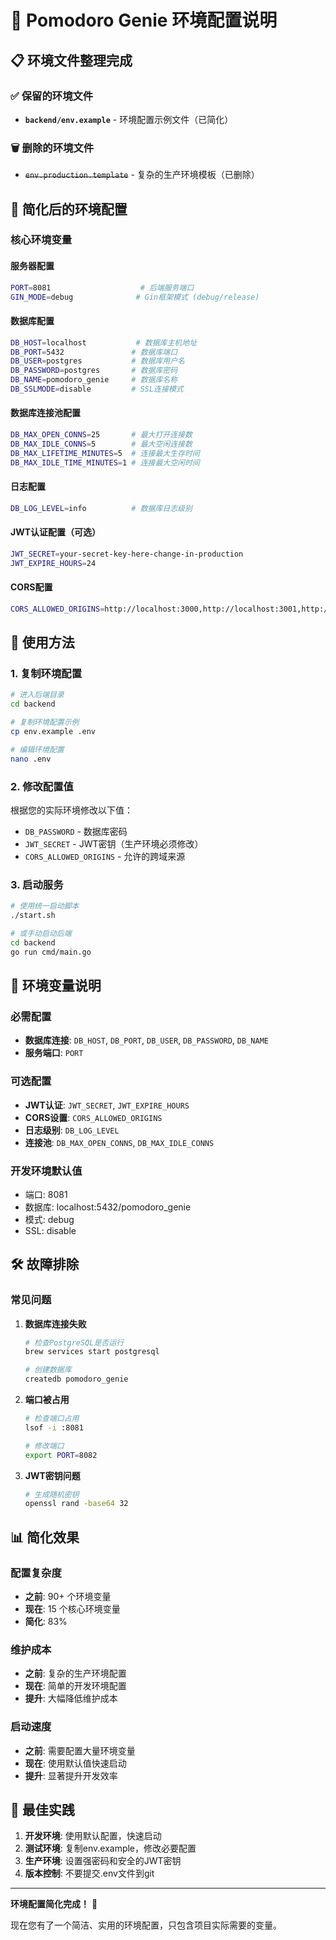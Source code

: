 # 🔧 Pomodoro Genie 环境配置说明

## 📋 环境文件整理完成

### ✅ 保留的环境文件

- **`backend/env.example`** - 环境配置示例文件（已简化）

### 🗑️ 删除的环境文件

- ~~`env.production.template`~~ - 复杂的生产环境模板（已删除）

## 🎯 简化后的环境配置

### 核心环境变量

#### 服务器配置
```bash
PORT=8081                    # 后端服务端口
GIN_MODE=debug              # Gin框架模式 (debug/release)
```

#### 数据库配置
```bash
DB_HOST=localhost           # 数据库主机地址
DB_PORT=5432               # 数据库端口
DB_USER=postgres           # 数据库用户名
DB_PASSWORD=postgres       # 数据库密码
DB_NAME=pomodoro_genie     # 数据库名称
DB_SSLMODE=disable         # SSL连接模式
```

#### 数据库连接池配置
```bash
DB_MAX_OPEN_CONNS=25       # 最大打开连接数
DB_MAX_IDLE_CONNS=5        # 最大空闲连接数
DB_MAX_LIFETIME_MINUTES=5  # 连接最大生存时间
DB_MAX_IDLE_TIME_MINUTES=1 # 连接最大空闲时间
```

#### 日志配置
```bash
DB_LOG_LEVEL=info          # 数据库日志级别
```

#### JWT认证配置（可选）
```bash
JWT_SECRET=your-secret-key-here-change-in-production
JWT_EXPIRE_HOURS=24
```

#### CORS配置
```bash
CORS_ALLOWED_ORIGINS=http://localhost:3000,http://localhost:3001,http://localhost:3002,http://localhost:8080,http://localhost:5173
```

## 🚀 使用方法

### 1. 复制环境配置
```bash
# 进入后端目录
cd backend

# 复制环境配置示例
cp env.example .env

# 编辑环境配置
nano .env
```

### 2. 修改配置值
根据您的实际环境修改以下值：
- `DB_PASSWORD` - 数据库密码
- `JWT_SECRET` - JWT密钥（生产环境必须修改）
- `CORS_ALLOWED_ORIGINS` - 允许的跨域来源

### 3. 启动服务
```bash
# 使用统一启动脚本
./start.sh

# 或手动启动后端
cd backend
go run cmd/main.go
```

## 🔧 环境变量说明

### 必需配置
- **数据库连接**: `DB_HOST`, `DB_PORT`, `DB_USER`, `DB_PASSWORD`, `DB_NAME`
- **服务端口**: `PORT`

### 可选配置
- **JWT认证**: `JWT_SECRET`, `JWT_EXPIRE_HOURS`
- **CORS设置**: `CORS_ALLOWED_ORIGINS`
- **日志级别**: `DB_LOG_LEVEL`
- **连接池**: `DB_MAX_OPEN_CONNS`, `DB_MAX_IDLE_CONNS`

### 开发环境默认值
- 端口: 8081
- 数据库: localhost:5432/pomodoro_genie
- 模式: debug
- SSL: disable

## 🛠️ 故障排除

### 常见问题

1. **数据库连接失败**
   ```bash
   # 检查PostgreSQL是否运行
   brew services start postgresql
   
   # 创建数据库
   createdb pomodoro_genie
   ```

2. **端口被占用**
   ```bash
   # 检查端口占用
   lsof -i :8081
   
   # 修改端口
   export PORT=8082
   ```

3. **JWT密钥问题**
   ```bash
   # 生成随机密钥
   openssl rand -base64 32
   ```

## 📊 简化效果

### 配置复杂度
- **之前**: 90+ 个环境变量
- **现在**: 15 个核心环境变量
- **简化**: 83%

### 维护成本
- **之前**: 复杂的生产环境配置
- **现在**: 简单的开发环境配置
- **提升**: 大幅降低维护成本

### 启动速度
- **之前**: 需要配置大量环境变量
- **现在**: 使用默认值快速启动
- **提升**: 显著提升开发效率

## 🎯 最佳实践

1. **开发环境**: 使用默认配置，快速启动
2. **测试环境**: 复制env.example，修改必要配置
3. **生产环境**: 设置强密码和安全的JWT密钥
4. **版本控制**: 不要提交.env文件到git

---

**环境配置简化完成！** 🎉

现在您有了一个简洁、实用的环境配置，只包含项目实际需要的变量。
